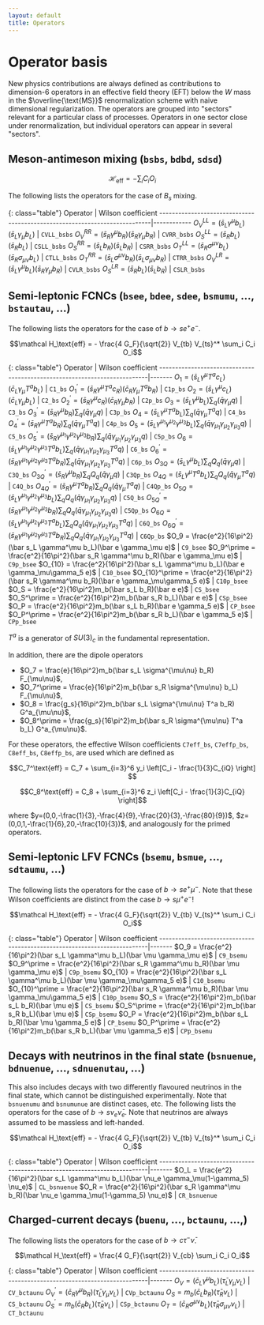 ```yaml
---
layout: default
title: Operators
---
```


# Operator basis

New physics contributions are always defined as contributions to dimension-6
operators in an effective field theory (EFT) below the $W$ mass in the
$\overline{\text{MS}}$ renormalization scheme with naive dimensional regularization.
The operators
are grouped into "sectors" relevant for a particular class of processes.
Operators in one sector close under renormalization, but individual operators
can appear in several "sectors".

## Meson-antimeson mixing (`bsbs`, `bdbd`, `sdsd`)

$$\mathcal H_\text{eff} = - \sum_i C_i O_i$$

The following lists the operators for the case of $B_s$ mixing.

{: class="table"}
Operator                                                                   | Wilson coefficient
---------------------------------------------------------------------------|------------
$O_V^{LL} = (\bar s_L \gamma^\mu b_L)(\bar s_L \gamma_\mu b_L)$            | `CVLL_bsbs`
$O_V^{RR} = (\bar s_R \gamma^\mu b_R)(\bar s_R \gamma_\mu b_R)$            | `CVRR_bsbs`
$O_S^{LL} = (\bar s_R  b_L)(\bar s_R  b_L)$            | `CSLL_bsbs`
$O_S^{RR} = (\bar s_L b_R)(\bar s_L  b_R)$            | `CSRR_bsbs`
$O_T^{LL} = (\bar s_R \sigma^{\mu\nu} b_L)(\bar s_R \sigma_{\mu\nu} b_L)$  | `CTLL_bsbs`
$O_T^{RR} = (\bar s_L \sigma^{\mu\nu} b_R)(\bar s_L \sigma_{\mu\nu} b_R)$  | `CTRR_bsbs`
$O_V^{LR} = (\bar s_L \gamma^\mu b_L)(\bar s_R \gamma_\mu b_R)$            | `CVLR_bsbs`
$O_S^{LR} = (\bar s_R  b_L)(\bar s_L  b_R)$            | `CSLR_bsbs`


## Semi-leptonic FCNCs (`bsee`, `bdee`, `sdee`, `bsmumu`, ..., `bstautau`, ...)

The following lists the operators for the case of $b\to se^+e^-$.

$$\mathcal H_\text{eff} = - \frac{4 G_F}{\sqrt{2}} V_{tb} V_{ts}^* \sum_i C_i O_i$$

{: class="table"}
Operator                                                                  | Wilson coefficient
--------------------------------------------------------------------------|-------
$O_1 = (\bar s_L \gamma^\mu T^a c_L)(\bar c_L \gamma_\mu T^a b_L)$        | `C1_bs`
$O_1^\prime = (\bar s_R \gamma^\mu T^a c_R)(\bar c_R \gamma_\mu T^a b_R)$ | `C1p_bs`
$O_2 = (\bar s_L \gamma^\mu c_L)(\bar c_L \gamma_\mu b_L)$                | `C2_bs`
$O_2^\prime = (\bar s_R \gamma^\mu c_R)(\bar c_R \gamma_\mu b_R)$         | `C2p_bs`
$O_3 = (\bar s_L \gamma^\mu b_L)\sum_q(\bar q \gamma_\mu q)$                | `C3_bs`
$O_3^\prime = (\bar s_R \gamma^\mu b_R)\sum_q(\bar q \gamma_\mu q)$         | `C3p_bs`
$O_4 = (\bar s_L \gamma^\mu T^a b_L)\sum_q(\bar q \gamma_\mu T^a q)$        | `C4_bs`
$O_4^\prime = (\bar s_R \gamma^\mu T^a b_R)\sum_q(\bar q \gamma_\mu T^a q)$ | `C4p_bs`
$O_5 = (\bar s_L \gamma^{\mu_1}\gamma^{\mu_2}\gamma^{\mu_3} b_L)\sum_q(\bar q \gamma_{\mu_1}\gamma_{\mu_2}\gamma_{\mu_3} q)$ | `C5_bs`
$O_5^\prime  = (\bar s_R \gamma^{\mu_1}\gamma^{\mu_2}\gamma^{\mu_3} b_R)\sum_q(\bar q \gamma_{\mu_1}\gamma_{\mu_2}\gamma_{\mu_3} q)$ | `C5p_bs`
$O_6 = (\bar s_L \gamma^{\mu_1}\gamma^{\mu_2}\gamma^{\mu_3} T^a b_L)\sum_q(\bar q \gamma_{\mu_1}\gamma_{\mu_2}\gamma_{\mu_3} T^a q)$ | `C6_bs`
$O_6^\prime  = (\bar s_R \gamma^{\mu_1}\gamma^{\mu_2}\gamma^{\mu_3} T^a b_R)\sum_q(\bar q \gamma_{\mu_1}\gamma_{\mu_2}\gamma_{\mu_3} T^a q)$ | `C6p_bs`
$O_{3Q} = (\bar s_L \gamma^\mu b_L)\sum_q Q_q (\bar q \gamma_\mu q)$                | `C3Q_bs`
$O_{3Q}^\prime = (\bar s_R \gamma^\mu b_R)\sum_q Q_q (\bar q \gamma_\mu q)$         | `C3Qp_bs`
$O_{4Q} = (\bar s_L \gamma^\mu T^a b_L)\sum_q Q_q (\bar q \gamma_\mu T^a q)$        | `C4Q_bs`
$O_{4Q}^\prime = (\bar s_R \gamma^\mu T^a b_R)\sum_q Q_q (\bar q \gamma_\mu T^a q)$ | `C4Qp_bs`
$O_{5Q} = (\bar s_L \gamma^{\mu_1}\gamma^{\mu_2}\gamma^{\mu_3} b_L)\sum_q Q_q (\bar q \gamma_{\mu_1}\gamma_{\mu_2}\gamma_{\mu_3} q)$ | `C5Q_bs`
$O_{5Q}^\prime  = (\bar s_R \gamma^{\mu_1}\gamma^{\mu_2}\gamma^{\mu_3} b_R)\sum_q Q_q (\bar q \gamma_{\mu_1}\gamma_{\mu_2}\gamma_{\mu_3} q)$ | `C5Qp_bs`
$O_{6Q} = (\bar s_L \gamma^{\mu_1}\gamma^{\mu_2}\gamma^{\mu_3} T^a b_L)\sum_q Q_q (\bar q \gamma_{\mu_1}\gamma_{\mu_2}\gamma_{\mu_3} T^a q)$ | `C6Q_bs`
$O_{6Q}^\prime  = (\bar s_R \gamma^{\mu_1}\gamma^{\mu_2}\gamma^{\mu_3} T^a b_R)\sum_q Q_q (\bar q \gamma_{\mu_1}\gamma_{\mu_2}\gamma_{\mu_3} T^a q)$ | `C6Qp_bs`
$O_9 = \frac{e^2}{16\pi^2}(\bar s_L \gamma^\mu b_L)(\bar e \gamma_\mu e)$                    | `C9_bsee`
$O_9^\prime = \frac{e^2}{16\pi^2}(\bar s_R \gamma^\mu b_R)(\bar e \gamma_\mu e)$             | `C9p_bsee`
$O_{10} = \frac{e^2}{16\pi^2}(\bar s_L \gamma^\mu b_L)(\bar e \gamma_\mu\gamma_5 e)$         | `C10_bsee`
$O_{10}^\prime = \frac{e^2}{16\pi^2}(\bar s_R \gamma^\mu b_R)(\bar e \gamma_\mu\gamma_5 e)$  | `C10p_bsee`
$O_S = \frac{e^2}{16\pi^2}m_b(\bar s_L b_R)(\bar e e)$                                       | `CS_bsee`
$O_S^\prime = \frac{e^2}{16\pi^2}m_b(\bar s_R b_L)(\bar e e)$                                | `CSp_bsee`
$O_P = \frac{e^2}{16\pi^2}m_b(\bar s_L b_R)(\bar e \gamma_5 e)$                              | `CP_bsee`
$O_P^\prime = \frac{e^2}{16\pi^2}m_b(\bar s_R b_L)(\bar e \gamma_5 e)$                       | `CPp_bsee`

$T^a$ is a generator of $SU(3)_c$ in the fundamental representation.

In addition, there are the dipole operators

- $O_7 =  \frac{e}{16\pi^2}m_b(\bar s_L \sigma^{\mu\nu} b_R)  F_{\mu\nu}$,
- $O_7^\prime =  \frac{e}{16\pi^2}m_b(\bar s_R \sigma^{\mu\nu} b_L)  F_{\mu\nu}$,
- $O_8 =  \frac{g_s}{16\pi^2}m_b(\bar s_L \sigma^{\mu\nu}  T^a b_R)  G^a_{\mu\nu}$,
- $O_8^\prime =  \frac{g_s}{16\pi^2}m_b(\bar s_R \sigma^{\mu\nu} T^a b_L)  G^a_{\mu\nu}$.

For these operators, the effective Wilson coefficients `C7eff_bs`, `C7effp_bs`,
`C8eff_bs`, `C8effp_bs`, are  used which are defined as

$$C_7^\text{eff} = C_7  + \sum_{i=3}^6 y_i \left[C_i - \frac{1}{3}C_{iQ} \right] $$

$$C_8^\text{eff} = C_8  + \sum_{i=3}^6 z_i \left[C_i - \frac{1}{3}C_{iQ} \right]$$

where
$y=(0,0,-\frac{1}{3},-\frac{4}{9},-\frac{20}{3},-\frac{80}{9})$,
 $z=(0,0,1,-\frac{1}{6},20,-\frac{10}{3})$,
and analogously for the primed  operators.

## Semi-leptonic LFV FCNCs (`bsemu`, `bsmue`, ..., `sdtaumu`, ...)

The following lists the operators for the case of $b\to se^+\mu^-$. Note that these
Wilson coefficients are distinct from the case $b\to s\mu^+e^-$!

$$\mathcal H_\text{eff} = - \frac{4 G_F}{\sqrt{2}} V_{tb} V_{ts}^* \sum_i C_i O_i$$

{: class="table"}
Operator                                                                  | Wilson coefficient
--------------------------------------------------------------------------|-------
$O_9 = \frac{e^2}{16\pi^2}(\bar s_L \gamma^\mu b_L)(\bar \mu \gamma_\mu e)$                    | `C9_bsemu`
$O_9^\prime = \frac{e^2}{16\pi^2}(\bar s_R \gamma^\mu b_R)(\bar \mu \gamma_\mu e)$             | `C9p_bsemu`
$O_{10} = \frac{e^2}{16\pi^2}(\bar s_L \gamma^\mu b_L)(\bar \mu \gamma_\mu\gamma_5 e)$         | `C10_bsemu`
$O_{10}^\prime = \frac{e^2}{16\pi^2}(\bar s_R \gamma^\mu b_R)(\bar \mu \gamma_\mu\gamma_5 e)$  | `C10p_bsemu`
$O_S = \frac{e^2}{16\pi^2}m_b(\bar s_L b_R)(\bar \mu e)$                                       | `CS_bsemu`
$O_S^\prime = \frac{e^2}{16\pi^2}m_b(\bar s_R b_L)(\bar \mu e)$                                | `CSp_bsemu`
$O_P = \frac{e^2}{16\pi^2}m_b(\bar s_L b_R)(\bar \mu \gamma_5 e)$                              | `CP_bsemu`
$O_P^\prime = \frac{e^2}{16\pi^2}m_b(\bar s_R b_L)(\bar \mu \gamma_5 e)$                       | `CPp_bsemu`

## Decays with neutrinos in the final state (`bsnuenue`, `bdnuenue`, ..., `sdnuenutau`, ...)

This also includes decays with two differently flavoured neutrinos in the final state,
which cannot be distinguished experimentally. Note that `bsnuenumu` and `bsnumunue`
are distinct cases, etc.
The following lists the operators for the case of $b\to s\nu_e\bar\nu_e$.
Note that neutrinos are always assumed to be massless and left-handed.

$$\mathcal H_\text{eff} = - \frac{4 G_F}{\sqrt{2}} V_{tb} V_{ts}^* \sum_i C_i O_i$$

{: class="table"}
Operator                                                                  | Wilson coefficient
--------------------------------------------------------------------------|-------
$O_L = \frac{e^2}{16\pi^2}(\bar s_L \gamma^\mu b_L)(\bar \nu_e \gamma_\mu(1-\gamma_5) \nu_e)$         | `CL_bsnuenue`
$O_R = \frac{e^2}{16\pi^2}(\bar s_R \gamma^\mu b_R)(\bar \nu_e \gamma_\mu(1-\gamma_5) \nu_e)$         | `CR_bsnuenue`


## Charged-current decays (`buenu`, ..., `bctaunu`, ...,)

The following lists the operators for the case of $b\to c\tau^-\bar\nu$.

$$\mathcal H_\text{eff} = \frac{4 G_F}{\sqrt{2}} V_{cb} \sum_i C_i O_i$$

{: class="table"}
Operator                                                                  | Wilson coefficient
--------------------------------------------------------------------------|-------
$O_V = (\bar c_L \gamma^\mu b_L)(\bar \tau_L \gamma_\mu \nu_L)$           | `CV_bctaunu`
$O_V^\prime = (\bar c_R \gamma^\mu b_R)(\bar \tau_L \gamma_\mu \nu_L)$    | `CVp_bctaunu`
$O_S = m_b(\bar c_L b_R)(\bar \tau_R \nu_L)$                                  | `CS_bctaunu`
$O_S^\prime = m_b(\bar c_R b_L)(\bar \tau_R \nu_L)$                       | `CSp_bctaunu`
$O_T = (\bar c_R \sigma^{\mu\nu} b_L)(\bar \tau_R \sigma_{\mu\nu}\nu_L)$  | `CT_bctaunu`
